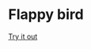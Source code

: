 # Flappy bird

[Try it out](https://rawcdn.githack.com/MomoClubProg/flappy-bird/7d9c9971a97b1856f2db5304a4db2c0c73ca74b6/index.html)
